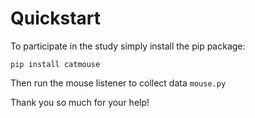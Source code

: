 # Quickstart

To participate in the study simply install the pip package:

    pip install catmouse


Then run the mouse listener to collect data `mouse.py`

Thank you so much for your help!